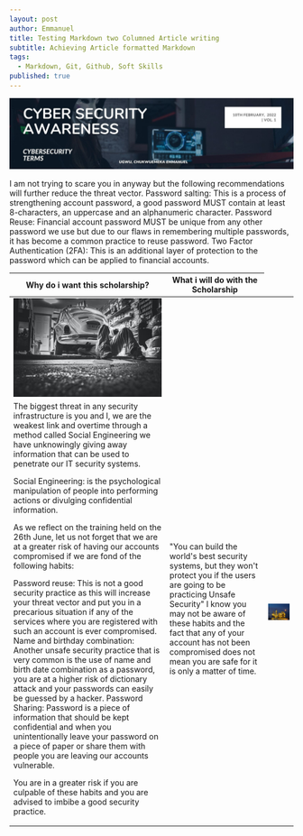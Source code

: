 ```yaml
---
layout: post
author: Emmanuel
title: Testing Markdown two Columned Article writing
subtitle: Achieving Article formatted Markdown
tags:
  - Markdown, Git, Github, Soft Skills
published: true
---
```

![Cyber Security Awareness](../img/article-volume-1.jpg "Cyber Security Weekly Article")
<table class="styled-table">
  <thead>
    <tr>
      <th>Why do i want this scholarship?</th>
      <th>What i will do with the Scholarship</th>
    </tr>
  </thead>
  <tbody>
  <tr>
      <td> <img src="../img/mechanic.jpg" alt="Mechanic workshop" title="Images in a table" />
      </td>
    </tr>
    <tr>
      <td> The biggest threat in any security infrastructure is you and I, we are the weakest link and overtime through a method called Social Engineering we have unknowingly giving away information that can be used to penetrate our IT security systems.

  Social Engineering: is the psychological manipulation of people into performing actions or divulging confidential information.

  As we reflect on the training held on the 26th June, let us not forget that we are at a greater risk of having our accounts compromised if we are fond of the following habits:

  Password reuse: This is not a good security practice as this will increase your threat vector and put you in a precarious situation if any of the services where you are registered with such an account is ever compromised.
  Name and birthday combination: Another unsafe security practice that is very common is the use of name and birth date combination as a password, you are at a higher risk of dictionary attack and your passwords can easily be guessed by a hacker.
  Password Sharing: Password is a piece of information that should be kept confidential and when you unintentionally leave your password on a piece of paper or share them with people you are leaving our accounts vulnerable.

  You are in a greater risk if you are culpable of these habits and you are advised to imbibe a good security practice.</td>
      <td> "You can build the world's best security systems, but they won't protect you if the users are going to be practicing Unsafe Security"
      I know you may not be aware of these habits and the fact that any of your account has not been compromised does not mean you are safe for it is only a matter of time.
  <td> 
    <img src="../img/okume-charly.jpeg" alt="Okume charly" title="Images in a table" />
  </td>
  I am not trying to scare you in anyway but the following recommendations will further reduce the threat vector.
  Password salting: This is a process of strengthening account password, a good password MUST contain at least 8-characters, an uppercase and an alphanumeric character.
  Password Reuse: Financial account password MUST be unique from any other password we use but due to our flaws in remembering multiple passwords, it has become a common practice to reuse password.
  Two Factor Authentication (2FA): This is an additional layer of protection to the password which can be applied to financial accounts.</td>
    </tr>
    
  </tbody>
</table>



  


  



